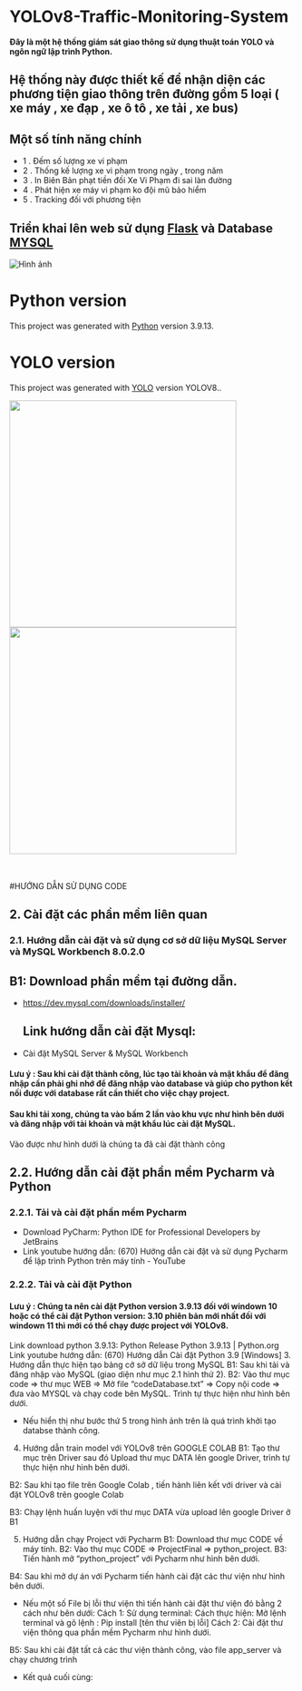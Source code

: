 # YOLOv8-Traffic-Monitoring-System
**Đây là một hệ thống giám sát giao thông sử dụng thuật toán YOLO và ngôn ngữ lập trình Python.**
## Hệ thống này được thiết kế để nhận diện các phương tiện giao thông trên đường gồm 5 loại ( xe máy , xe đạp , xe ô tô , xe tải , xe bus)
## Một số tính năng chính 
- 1 . Đếm số lượng xe vi phạm
- 2 . Thống kế lượng xe vi phạm trong ngày , trong năm 
- 3 . In Biên Bản phạt tiền đối Xe Vi Phạm đi sai làn đường 
- 4 . Phát hiện xe máy vi phạm ko đội mũ bảo hiểm
- 5 . Tracking đối với phương tiện 
## Triển khai lên web sử dụng [Flask](https://flask.palletsprojects.com/en/2.3.x/) và Database [MYSQL](https://www.mysql.com/)
![Hình ảnh](https://flask.palletsprojects.com/en/2.3.x/_images/flask-horizontal.png)
# Python version
This project was generated with [Python](https://www.python.org/downloads/release/python-3913/) version 3.9.13.
# YOLO version
This project was generated with [YOLO](https://github.com/autogyro/yolo-V8) version YOLOV8..
<p float="left">
  <img src="https://ultralytics.com/static/backgrounds/vision.svg" width="400" />
  <img src="https://ultralytics.com/static/yolov8/community.svg" width="400" /> 
</p><br><br>
#HƯỚNG DẪN SỬ DỤNG CODE

## 2.	Cài đặt các phần mềm liên quan 
### 2.1.	Hướng dẫn cài đặt và sử dụng cơ sở dữ liệu MySQL Server và MySQL Workbench 8.0.2.0
## B1: Download phần mềm tại đường dẫn.
- https://dev.mysql.com/downloads/installer/ 
	## Link hướng dẫn cài đặt Mysql: 
- Cài đặt MySQL Server & MySQL Workbench 
#### Lưu ý : Sau khi cài đặt thành công, lúc tạo tài khoản và mật khẩu để đăng nhập cần phải ghi nhớ để đăng nhập vào database và giúp cho python kết nối được với database rất cần thiết cho việc chạy project.
#### Sau khi tải xong, chúng ta vào bấm 2 lần vào khu vực như hình bên dưới và đăng nhập với tài khoản và mật khẩu lúc cài đặt MySQL.  
Vào được như hình dưới  là chúng ta đã cài đặt thành công 
 
## 2.2.	Hướng dẫn cài đặt phần mềm Pycharm và Python
### 2.2.1.	 Tải và cài đặt phần mềm Pycharm
- Download PyCharm: Python IDE for Professional Developers by JetBrains
- Link youtube hướng dẫn: (670) Hướng dẫn cài đặt và sử dụng Pycharm để lập trình Python trên máy tính - YouTube
### 2.2.2.	Tải và cài đặt Python 
#### Lưu ý : Chúng ta nên cài đặt Python version 3.9.13 đối với windown 10 hoặc có thể cài đặt Python version: 3.10 phiên bản mới nhất đối với windown 11 thì mới có thể chạy được project với YOLOv8.
Link download python 3.9.13: Python Release Python 3.9.13 | Python.org
Link youtube hướng dẫn: (670) Hướng dẫn Cài đặt Python 3.9 [Windows]
3.	Hướng dẫn thực hiện tạo bảng cở sở dữ liệu trong MySQL
B1: Sau khi tải và đăng nhập vào MySQL (giao diện như mục 2.1 hình thứ 2).
B2: Vào thư mục code => thư mục WEB => Mở file “codeDatabase.txt” => Copy nội code => đưa vào MYSQL và chạy code bên MySQL. Trình tự thực hiện như hình bên dưới.
 
-	Nếu hiển thị như bước thứ 5 trong hình ảnh trên là quá trình khởi tạo databse thành công.
4.	Hướng dẫn train model với YOLOv8 trên GOOGLE COLAB
B1: Tạo thư mục trên Driver sau đó Upload thư mục DATA lên google Driver, trình tự thực hiện như hình bên dưới.
 

B2: Sau khi tạo file trên Google Colab , tiến hành liên kết với driver và cài đặt YOLOv8 trên google Colab
 
B3: Chạy lệnh huấn luyện với thư mục DATA vừa upload lên google Driver ở B1
 
5.	Hướng dẫn chạy Project với Pycharm
B1: Download thư mục CODE về máy tính. 
B2: Vào thư mục CODE => ProjectFinal => python_project.
B3: Tiến hành mở “python_project” với Pycharm như hình bên dưới.
 
B4: Sau khi mở dự án với Pycharm tiến hành cài đặt các thư viện như hình bên dưới.
 
-	Nếu một số File bị lỗi thư viện thì tiến hành cài đặt thư viện đó bằng 2 cách như bên dưới:
Cách 1: Sử dụng terminal: 
Cách thực hiện: Mở lệnh terminal và gõ lệnh : Pip install [tên thư viên bị lỗi] 
Cách 2: Cài đặt thư viện thông qua phần mềm Pycharm như hình dưới.
 
B5:  Sau khi cài đặt tất cả các thư viện thành công, vào file app_server và chạy chương trình
 
-	Kết quả cuối cùng:
 
 
